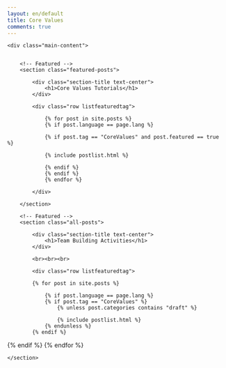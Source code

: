 ```yaml
---
layout: en/default
title: Core Values
comments: true
---
```



<!-- We reopen main-content and container -->

<div class="container-fluid">

    <div class="main-content">


        <!-- Featured -->
        <section class="featured-posts">

            <div class="section-title text-center">
                <h1>Core Values Tutorials</h1>
            </div>

            <div class="row listfeaturedtag">

                {% for post in site.posts %}
                {% if post.language == page.lang %}

                {% if post.tag == "CoreValues" and post.featured == true %}

                {% include postlist.html %}

                {% endif %}
                {% endif %}
                {% endfor %}

            </div>

        </section>

        <!-- Featured -->
        <section class="all-posts">

            <div class="section-title text-center">
                <h1>Team Building Activities</h1>
            </div>

            <br><br><br>

            <div class="row listfeaturedtag">

            {% for post in site.posts %}

                {% if post.language == page.lang %}
                {% if post.tag == "CoreValues" %}
                    {% unless post.categories contains "draft" %}

                    {% include postlist.html %}
                {% endunless %}
            {% endif %}
{% endif %}
        {% endfor %}
        </div>

    </section>
